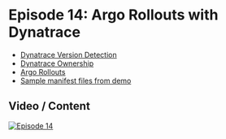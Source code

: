 # Episode 14: Argo Rollouts with Dynatrace

- [Dynatrace Version Detection](https://www.dynatrace.com/support/help/platform-modules/cloud-automation/release-monitoring/version-detection-strategies)
- [Dynatrace Ownership](https://www.dynatrace.com/support/help/manage/ownership)
- [Argo Rollouts](https://argoproj.github.io/rollouts/)
- [Sample manifest files from demo](https://github.com/Liquid-Reply/dynatrace-canary-rollout)

## Video / Content

[![Episode 14](https://img.youtube.com/vi/dGWlnd1lNGQ/0.jpg)](https://www.youtube.com/watch?v=dGWlnd1lNGQ)


